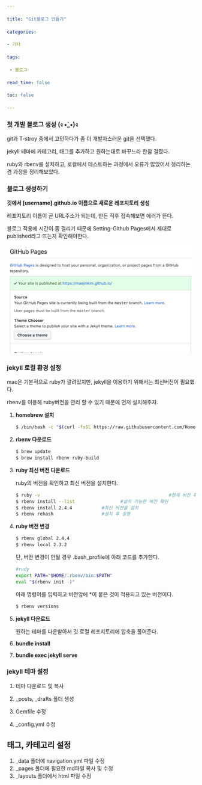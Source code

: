 ```yaml
---

title: "Git블로그 만들기"

categories:

- 기타

tags: 

 - 블로그

read_time: false

toc: false 

---
```


### 첫 개발 블로그 생성 (ง •̀_•́)ง

git과 T-stroy 중에서 고민하다가 좀 더 개발자스러운 git을 선택했다.

jekyll 테마에 카테고리, 태그를 추가하고 원하는대로 바꾸느라 한참 걸렸다.

ruby와 rbenv를 설치하고, 로컬에서 테스트하는 과정에서 오류가 많았어서 정리하는 겸 과정을 정리해보았다.



### 블로그 생성하기

**깃에서 [username].github.io 이름으로 새로운 레포지토리 생성**

레포지토리 이름이 곧 URL주소가 되는데, 만든 직후 접속해보면 에러가 뜬다.

블로그 적용에 시간이 좀 걸리기 때문에 Setting-Github Pages에서 제대로 published라고 뜨는지 확인해야한다.

![Setting-Github Pages](../assets/images/blog1.png)



### jekyll 로컬 환경 설정

mac은 기본적으로 ruby가 깔려있지만, jekyll을 이용하기 위해서는 최신버전이 필요했다.

rbenv를 이용해 ruby버전을 관리 할 수 있기 때문에 먼저 설치해주자.

1. **homebrew 설치**

   ```bash
   $ /bin/bash -c "$(curl -fsSL https://raw.githubusercontent.com/Homebrew/install/master/install.sh)"
   ```

   

2. **rbenv 다운로드**

   ```bash
   $ brew update
   $ brew install rbenv ruby-build
   ```

   

3. **ruby 최신 버전 다운로드**

   ruby의 버전을 확인하고 최신 버전을 설치한다.

   ```bash
   $ ruby -v												#현재 버전 확인
   $ rbenv install --list 				  #설치 가능한 버전 확인
   $ rbenv install 2.4.4           #최신 버전을 설치
   $ rbenv rehash                  #설치 후 실행
   ```

   

4. **ruby 버전 변경**

   ```bash
   $ rbenv global 2.4.4
   $ rbenv local 2.3.2 
   ```

   단, 버전 변경이 안될 경우 .bash_profile에 아래 코드를 추가한다.

   ```bash
   #rudy
   export PATH="$HOME/.rbenv/bin:$PATH"
   eval "$(rbenv init -)"
   ```

   아래 명령어를 입력하고 버전앞에 *이 붙은 것이 적용되고 있는 버전이다.

   ```bash
   $ rbenv versions
   ```

   

   

   

5. **jekyll 다운로드**

   원하는 테마를 다운받아서 깃 로컬 레포지토리에 압축을 풀어준다.

   

6. **bundle install**

7. **bundle exec jekyll serve**

   

### jekyll 테마 설정

1. 테마 다운로드 및 복사

2. _posts, _drafts 폴더 생성

3. Gemfile 수정

4. _config.yml 수정

   

## 태그, 카테고리 설정

1. _data 폴더에 navigation.yml 파일 수정
2. _pages 폴더에 필요한 md파일 복사 및 수정
3. _layouts 폴더에서 html 파일 수정

